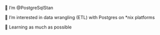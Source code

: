 👋 I’m @PostgreSqlStan

👀 I’m interested in data wrangling (ETL) with Postgres on \*nix platforms

🌱 Learning as much as possible


<!---
PostgreSqlStan/PostgreSqlStan is a ✨ special ✨ repository because its `README.md` (this file) appears on your GitHub profile.
You can click the Preview link to take a look at your changes.
--->
